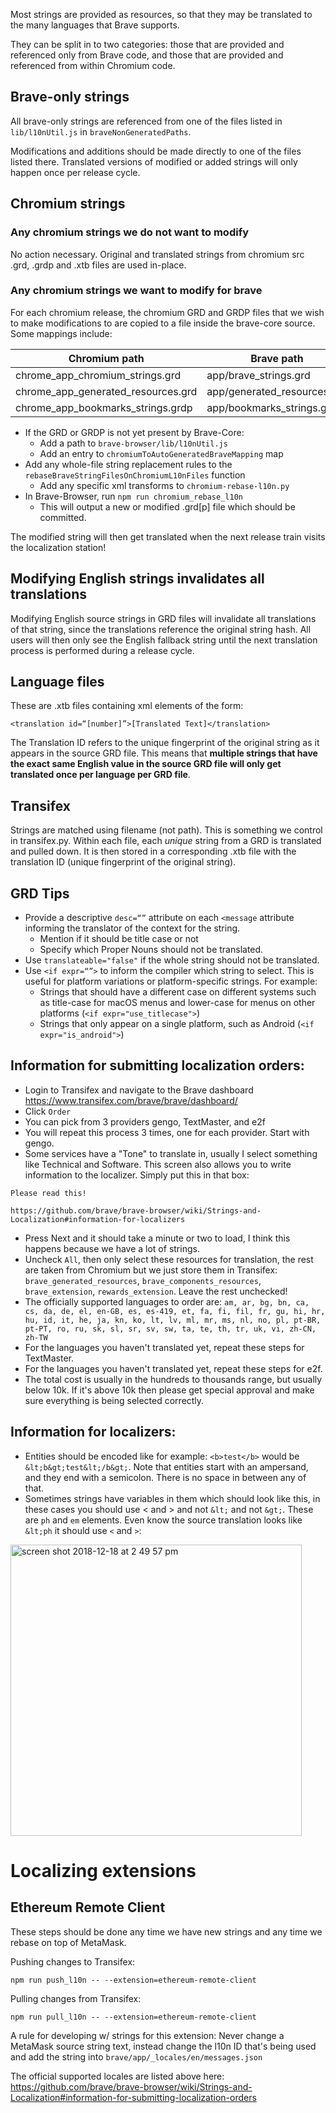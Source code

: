 Most strings are provided as resources, so that they may be translated to the many languages that Brave supports.

They can be split in to two categories: those that are provided and referenced only from Brave code, and those that are provided and referenced from within Chromium code.

## Brave-only strings

All brave-only strings are referenced from one of the files listed in `lib/l10nUtil.js` in `braveNonGeneratedPaths`.

Modifications and additions should be made directly to one of the files listed there.
Translated versions of modified or added strings will only happen once per release cycle.

## Chromium strings
### Any chromium strings we do not want to modify
No action necessary.
Original and translated strings from chromium src .grd, .grdp and .xtb files are used in-place.

### Any chromium strings we want to modify for brave
For each chromium release, the chromium GRD and GRDP files that we wish to make modifications to are copied to a file inside the brave-core source. Some mappings include:

| Chromium path                      |          Brave path         |
|------------------------------------|---------------------------|
| chrome_app_chromium_strings.grd    | app/brave_strings.grd       |
| chrome_app_generated_resources.grd | app/generated_resources.grd |
| chrome_app_bookmarks_strings.grdp  | app/bookmarks_strings.grdp  |

- If the GRD or GRDP is not yet present by Brave-Core:
  - Add a path to `brave-browser/lib/l10nUtil.js`
  - Add an entry to `chromiumToAutoGeneratedBraveMapping` map
- Add any whole-file string replacement rules to the `rebaseBraveStringFilesOnChromiumL10nFiles` function
  - Add any specific xml transforms to `chromium-rebase-l10n.py`
- In Brave-Browser, run `npm run chromium_rebase_l10n`
  - This will output a new or modified .grd[p] file which should be committed.

The modified string will then get translated when the next release train visits the localization station!

## Modifying English strings invalidates all translations
Modifying English source strings in GRD files will invalidate all translations of that string, since the translations reference the original string hash. All users will then only see the English fallback string until the next translation process is performed during a release cycle.

## Language files
These are .xtb files containing xml elements of the form:
```
<translation id=“[number]”>[Translated Text]</translation>
```

The Translation ID refers to the unique fingerprint of the original string as it appears in the source GRD file. This means that **multiple strings that have the exact same English value in the source GRD file will only get translated once per language per GRD file**.

## Transifex
Strings are matched using filename (not path). This is something we control in transifex.py. Within each file, each _unique_ string from a GRD is translated and pulled down. It is then stored in a corresponding .xtb file with the translation ID (unique fingerprint of the original string).

## GRD Tips
- Provide a descriptive `desc=“”` attribute on each `<message` attribute informing the translator of the context for the string.
  - Mention if it should be title case or not
  - Specify which Proper Nouns should not be translated.
- Use `translateable="false"` if the whole string should not be translated.
- Use `<if expr=“”>` to inform the compiler which string to select. This is useful for platform variations or platform-specific strings. For example:
  - Strings that should have a different case on different systems such as title-case for macOS menus and lower-case for menus on other platforms (`<if expr="use_titlecase">`)
  - Strings that only appear on a single platform, such as Android (`<if expr="is_android">`)


## Information for submitting localization orders:

- Login to Transifex and navigate to the Brave dashboard https://www.transifex.com/brave/brave/dashboard/
- Click `Order`
- You can pick from 3 providers gengo, TextMaster, and e2f
- You will repeat this process 3 times, one for each provider. Start with gengo.
- Some services have a "Tone" to translate in, usually I select something like Technical and Software.  This screen also allows you to write information to the localizer.  Simply put this in that box:
```
Please read this!

https://github.com/brave/brave-browser/wiki/Strings-and-Localization#information-for-localizers
```
- Press Next and it should take a minute or two to load, I think this happens because we have a lot of strings.
- Uncheck `All`, then only select these resources for translation, the rest are taken from Chromium but we just store them in Transifex:
`brave_generated_resources`, `brave_components_resources`, `brave_extension`, `rewards_extension`.  Leave the rest unchecked!
- The officially supported languages to order are: `am, ar, bg, bn, ca, cs, da, de, el, en-GB, es, es-419, et, fa, fi, fil, fr, gu, hi, hr, hu, id, it, he, ja, kn, ko, lt, lv, ml, mr, ms, nl, no, pl, pt-BR, pt-PT, ro, ru, sk, sl, sr, sv, sw, ta, te, th, tr, uk, vi, zh-CN, zh-TW`
- For the languages you haven't translated yet, repeat these steps for TextMaster.
- For the languages you haven't translated yet, repeat these steps for e2f. 
- The total cost is usually in the hundreds to thousands range, but usually below 10k.  If it's above 10k then please get special approval and make sure everything is being selected correctly.
 

## Information for localizers:

- Entities should be encoded like for example: `<b>test</b>` would be `&lt;b&gt;test&lt;/b&gt;`. Note that entities start with an ampersand, and they end with a semicolon. There is no space in between any of that. 
- Sometimes strings have variables in them which should look like this, in these cases you should use < and > and not `&lt;` and not `&gt;`.  These are `ph` and `em` elements.  Even know the source translation looks like `&lt;ph` it should use `<` and `>`:

<img width="466" alt="screen shot 2018-12-18 at 2 49 57 pm" src="https://user-images.githubusercontent.com/831718/50179178-59893f80-02d4-11e9-86e4-585d55fa37ac.png">

# Localizing extensions

## Ethereum Remote Client

These steps should be done any time we have new strings and any time we rebase on top of MetaMask.

Pushing changes to Transifex:

```
npm run push_l10n -- --extension=ethereum-remote-client
```

Pulling changes from Transifex:

```
npm run pull_l10n -- --extension=ethereum-remote-client
```

A rule for developing w/ strings for this extension: Never change a MetaMask source string text, instead change the l10n ID that's being used and add the string into `brave/app/_locales/en/messages.json`

The official supported locales are listed above here: https://github.com/brave/brave-browser/wiki/Strings-and-Localization#information-for-submitting-localization-orders
